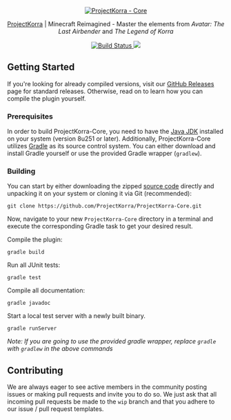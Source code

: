 <p align="center">
	<a href="https://github.com/ProjectKorra/ProjectKorra-Core/"><img src="http://i.imgur.com/8XB8XHF.png" alt="ProjectKorra - Core"></a>
</p>

<p align="center"><a href="https://projectkorra.com/">ProjectKorra</a> | Minecraft Reimagined - Master the elements from <i>Avatar: The Last Airbender</i> and <i>The Legend of Korra</i></p>

<p align="center">
	<a href="https://travis-ci.org/ProjectKorra/ProjectKorra-Core" target="_blank">
		<img src="https://travis-ci.org/ProjectKorra/ProjectKorra-Core.svg?branch=master" alt="Build Status">
	</a>
	<a href="https://discord.gg/pPJe5p3" target="_blank">
		<img src="https://img.shields.io/badge/discord-join-7289DA.svg?logo=discord&longCache=true&style=flat"/>
	</a>
</p>

## Getting Started

If you're looking for already compiled versions, visit our [GitHub Releases](https://github.com/ProjectKorra/ProjectKorra-Core/releases) page for standard releases. Otherwise, read on to learn how you can compile the plugin yourself.

### Prerequisites

In order to build ProjectKorra-Core, you need to have the [Java JDK](http://www.oracle.com/technetwork/java/javase/downloads/index.html) installed on your system (version 8u251 or later).
Additionally, ProjectKorra-Core utilizes [Gradle](https://gradle.org/) as its source control system. You can either download and install Gradle yourself or use the provided Gradle wrapper (`gradlew`).

### Building

You can start by either downloading the zipped [source code](https://github.com/ProjectKorra/ProjectKorra-Core/archive/master.zip) directly and unpacking it on your system or cloning it via Git (recommended):

```console
git clone https://github.com/ProjectKorra/ProjectKorra-Core.git
```

Now, navigate to your new `ProjectKorra-Core` directory in a terminal and execute the corresponding Gradle task to get your desired result.

Compile the plugin:
```console
gradle build
```

Run all JUnit tests:
```console
gradle test
```

Compile all documentation:
```console
gradle javadoc
```

Start a local test server with a newly built binary.
```console
gradle runServer
```

*Note: If you are going to use the provided gradle wrapper, replace `gradle` with `gradlew` in the above commands*

## Contributing
We are always eager to see active members in the community posting issues or making pull requests and invite you to do so. We just ask that all incoming pull requests be made to the `wip` branch and that you adhere to our issue / pull request templates.
